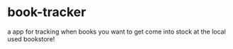 # book-tracker
a app for tracking when books you want to get come into stock at the local used bookstore! 
